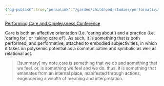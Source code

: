 ```yaml
---
{"dg-publish":true,"permalink":"/garden/childhood-studies/performativity-of-care/","created":"2024-03-21T10:02:12.000+08:00","updated":"2025-04-25T08:00:50.002+08:00"}
---
```


[Performing Care and Carelessness Conference](https://www.otago.ac.nz/__data/assets/pdf_file/0028/502777/CFP-Performing-Care-and-Carelessness-Conference.pdf)

Care is both an affective orientation (I.e. ‘caring about’) and a practice (I.e. ‘caring for’, or ‘taking care of’). As such, it is something that is both performed, and performative; attached to embodied subjectivities, in which it takes on polysemic potential as a communicative and symbolic as well as relational act. 


> [!summary] my note
> care is something that we do and something that we feel. or, is something we feel and we do. thus, it is something that emanates from an internal place, manifested through actions, engendering a wealth of meaning and interpretation.


